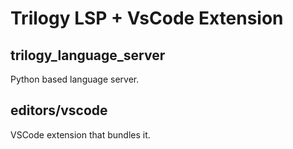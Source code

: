 # Trilogy LSP + VsCode Extension

## trilogy_language_server 

Python based language server.

## editors/vscode

VSCode extension that bundles it.
